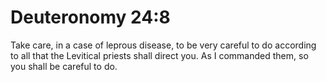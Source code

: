 # Deuteronomy 24:8

Take care, in a case of leprous disease, to be very careful to do according to all that the Levitical priests shall direct you. As I commanded them, so you shall be careful to do.
